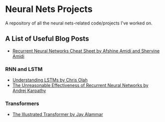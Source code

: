 # Neural Nets Projects
A repository of all the neural nets-related code/projects I've worked on.

## A List of Useful Blog Posts

- [Recurrent Neural Networks Cheat Sheet by Afshine Amidi and Shervine Amidi](https://stanford.edu/~shervine/teaching/cs-230/cheatsheet-recurrent-neural-networks)

### RNN and LSTM
- [Understanding LSTMs by Chris Olah](https://colah.github.io/posts/2015-08-Understanding-LSTMs/)
- [The Unreasonable Effectiveness of Recurrent Neural Networks by Andrej Karpathy](http://karpathy.github.io/2015/05/21/rnn-effectiveness/)

### Transformers
- [The Illustrated Transformer by Jay Alammar](https://jalammar.github.io/illustrated-transformer/)
